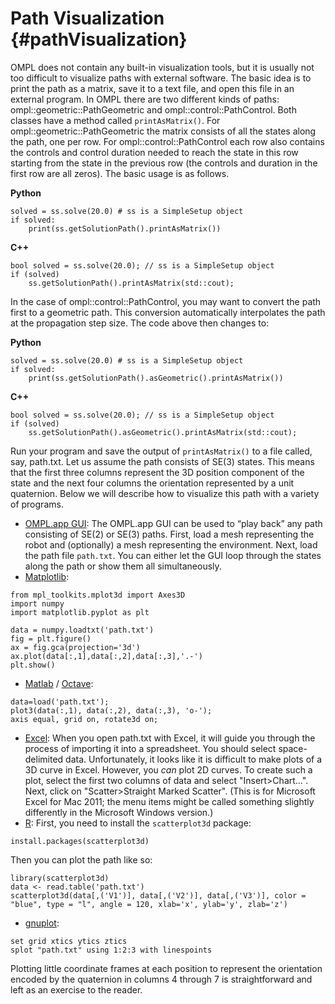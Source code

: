 # Path Visualization {#pathVisualization}

OMPL does not contain any built-in visualization tools, but it is usually not too difficult to visualize paths with external software. The basic idea is to print the path as a matrix, save it to a text file, and open this file in an external program. In OMPL there are two different kinds of paths: ompl::geometric::PathGeometric and ompl::control::PathControl. Both classes have a method called `printAsMatrix()`. For ompl::geometric::PathGeometric the matrix consists of all the states along the path, one per row. For ompl::control::PathControl each row also contains the controls and control duration needed to reach the state in this row starting from the state in the previous row (the controls and duration in the first row are all zeros). The basic usage is as follows.

**Python**
~~~{.py}
solved = ss.solve(20.0) # ss is a SimpleSetup object
if solved:
    print(ss.getSolutionPath().printAsMatrix())
~~~
<b>C++</b>
~~~{.cpp}
bool solved = ss.solve(20.0); // ss is a SimpleSetup object
if (solved)
    ss.getSolutionPath().printAsMatrix(std::cout);
~~~
In the case of ompl::control::PathControl, you may want to convert the path first to a geometric path. This conversion automatically interpolates the path at the propagation step size. The code above then changes to:

**Python**
~~~{.py}
solved = ss.solve(20.0) # ss is a SimpleSetup object
if solved:
    print(ss.getSolutionPath().asGeometric().printAsMatrix())
~~~
<b>C++</b>
~~~{.cpp}
bool solved = ss.solve(20.0); // ss is a SimpleSetup object
if (solved)
    ss.getSolutionPath().asGeometric().printAsMatrix(std::cout);
~~~
Run your program and save the output of `printAsMatrix()` to a file called, say, path.txt. Let us assume the path consists of SE(3) states. This means that the first three columns represent the 3D position component of the state and the next four columns the orientation represented by a unit quaternion. Below we will describe how to visualize this path with a variety of programs.

* [OMPL.app GUI](http://ompl.kavrakilab.org/gui.html): The OMPL.app GUI can be used to “play back” any path consisting of SE(2) or SE(3) paths. First, load a mesh representing the robot and (optionally) a mesh representing the environment. Next, load the path file `path.txt`. You can either let the GUI loop through the states along the path or show them all simultaneously.
* [Matplotlib](http://matplotlib.org):
~~~{.py}
from mpl_toolkits.mplot3d import Axes3D
import numpy
import matplotlib.pyplot as plt

data = numpy.loadtxt('path.txt')
fig = plt.figure()
ax = fig.gca(projection='3d')
ax.plot(data[:,1],data[:,2],data[:,3],'.-')
plt.show()
~~~
* [Matlab](http://www.mathworks.com/products/matlab/) / [Octave](http://www.gnu.org/software/octave/):
~~~
data=load('path.txt');
plot3(data(:,1), data(:,2), data(:,3), 'o-');
axis equal, grid on, rotate3d on;
~~~
* [Excel](http://office.microsoft.com/en-us/excel/): When you open path.txt with Excel, it will guide you through the process of importing it into a spreadsheet. You should select space-delimited data. Unfortunately, it looks like it is difficult to make plots of a 3D curve in Excel. However, you _can_ plot 2D curves. To create such a plot, select the first two columns of data and select "Insert>Chart...". Next, click on "Scatter>Straight Marked Scatter". (This is for Microsoft Excel for Mac 2011; the menu items might be called something slightly differently in the Microsoft Windows version.)
* [R](http://www.r-project.org): First, you need to install the `scatterplot3d` package:
~~~{.splus}
install.packages(scatterplot3d)
~~~
Then you can plot the path like so:
~~~{.splus}
library(scatterplot3d)
data <- read.table('path.txt')
scatterplot3d(data[,('V1')], data[,('V2')], data[,('V3')], color = "blue", type = "l", angle = 120, xlab='x', ylab='y', zlab='z')
~~~
* [gnuplot](http://www.gnuplot.info):
~~~
set grid xtics ytics ztics
splot "path.txt" using 1:2:3 with linespoints
~~~

Plotting little coordinate frames at each position to represent the orientation encoded by the quaternion in columns 4 through 7 is straightforward and left as an exercise to the reader.
